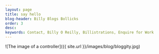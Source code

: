 ```yaml
---
layout: page
title: say hello
blog-header: Billy Blogs Bollicks
order: 3
desc: 
keywords: Contact, Billy O Reilly, Billistrations, Enquire for Work
---
```



![The image of a controller]({{ site.url }}/images/blog/bloggity.jpg)



